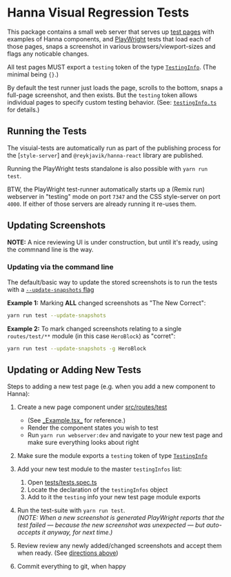 # Hanna Visual Regression Tests

This package contains a small web server that serves up
[test pages](src/routes/test) with examples of Hanna components, and
[PlayWright](https://playwright.dev) tests that load each of those pages,
snaps a screenshot in various browsers/viewport-sizes and flags any noticable
changes.

All test pages MUST export a `testing` token of the type
[`TestingInfo`](src/testingInfo.ts). (The minimal being `{}`.)

By default the test runner just loads the page, scrolls to the bottom, snaps a
full-page screenshot, and then exists. But the `testing` token allows
individual pages to specify custom testing behavior. (See:
[`testingInfo.ts`](src/testingInfo.ts) for details.)

## Running the Tests

The visuial-tests are automatically run as part of the publishing process for
the [`style-server`] and `@reykjavik/hanna-react` library are published.

Running the PlayWright tests standalone is also possible with `yarn run test`.

BTW, the PlayWright test-runner automatically starts up a (Remix run)
webserver in "testing" mode on port `7347` and the CSS style-server on port
`4000`. If either of those servers are already running it re-uses them.

## Updating Screenshots

**NOTE:** A nice reviewing UI is under construction, but until it's ready,
using the commnand line is the way.

<!--
The testing webserver has a page at http://localhost:7357/review, which lists
all of the screenshots with detected changes when the test suite was last run.

This is the easiest way to review and accept changes.
-->

### Updating via the command line

The default/basic way to update the stored screenshots is to run the tests
with a
[`--update-snapshots` flag](https://playwright.dev/docs/test-cli#reference)

**Example 1:** Marking **ALL** changed screenshots as "The New Correct":

```sh
yarn run test --update-snapshots
```

**Example 2:** To mark changed screenshots relating to a single
`routes/test/**` module (in this case `HeroBlock`) as "corret":

```sh
yarn run test --update-snapshots -g HeroBlock
```

## Updating or Adding New Tests

Steps to adding a new test page (e.g. when you add a new component to Hanna):

1. Create a new page component under [src/routes/test](src/routes/test)

   - (See [\_Example.tsx\_](src/routes/test/_Example.tsx_) for reference.)
   - Render the component states you wish to test
   - Run `yarn run webserver:dev` and navigate to your new test page and make
     sure everything looks about right

2. Make sure the module exports a `testing` token of type
   [`TestingInfo`](src/testingInfo.ts)

3. Add your new test module to the master `testingInfos` list:

   1. Open [tests/tests.spec.ts](tests/tests.spec.ts)
   2. Locate the declaration of the `testingInfos` object
   3. Add to it the `testing` info your new test page module exports

4. Run the test-suite with `yarn run test`.  
   _(NOTE: When a new screenshot is generated PlayWright reports that the test
   failed — because the new screenshot was unexpected — but auto-accepts it
   anyway, for next time.)_

5. Review review any newly added/changed screenshots and accept them when
   ready. (See [directions above](#updating-screenshots))

6. Commit everything to git, when happy
